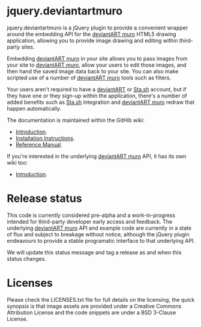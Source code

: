 jquery.deviantartmuro
=====================

jquery.deviantartmuro is a jQuery plugin to provide a convenient wrapper around the embedding API for the [deviantART muro][damuro] HTML5 drawing application, allowing you to provide image drawing and editing within third-party sites.

Embedding [deviantART muro][damuro] in your site allows you to pass images from your site to [deviantART muro][damuro], allow your users to edit those images, and then hand the saved image data back to your site. You can also make scripted use of a number of [deviantART muro][damuro] tools such as filters.

Your users aren't required to have a [deviantART][da] or [Sta.sh][stash] account, but if they have one or they sign-up within the application, there's a number of added benefits such as [Sta.sh][stash] integration and [deviantART muro][damuro] redraw that happen automatically.

The documentation is maintained within the GitHib wiki:

 * [Introduction](http://github.com/deviantART/jquery.deviantartmuro/wiki/Home).
 * [Installation Instructions](https://github.com/deviantART/jquery.deviantartmuro/wiki/Installation).
 * [Reference Manual](http://github.com/deviantART/jquery.deviantartmuro/wiki/Reference).

If you're interested in the underlying [deviantART muro][damuro] API, it has its own wiki too:

 * [Introduction](http://github.com/deviantART/embedded-deviantART-muro/wiki/Home).

Release status
==============

This code is currently considered pre-alpha and a work-in-progress intended for third-party developer early access and feedback. The underlying [deviantART muro][damuro] API and example code are currently in a state of flux and subject to breakage without notice, although the jQuery plugin endeavours to provide a stable programatic interface to that underlying API.

We will update this status message and tag a release as and when this status changes.

Licenses
========

Please check the LICENSES.txt file for full details on the licensing, the quick synopsis is that image assets are provided under a Creative Commons Attribution License and the code snippets are under a BSD 3-Clause License.

[damuro]: http://sta.sh/muro
[da]: http://www.deviantart.com/
[stash]: http://sta.sh/
